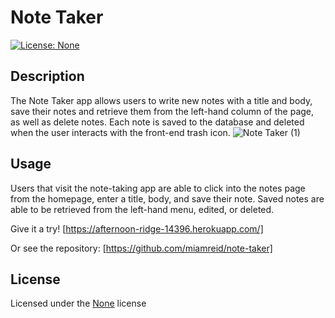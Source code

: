# Note Taker

[![License: None](https://img.shields.io/badge/License-none-green.svg)](https://spdx.org/licenses/Unlicense.html)

## Description
The Note Taker app allows users to write new notes with a title and body, save their notes and retrieve them from the left-hand column of the page, as well as delete notes. Each note is saved to the database and deleted when the user interacts with the front-end trash icon.
![Note Taker (1)](https://user-images.githubusercontent.com/124822025/236642583-46e91dee-7348-41ae-a0eb-2c46b70606f9.gif)


## Usage
Users that visit the note-taking app are able to click into the notes page from the homepage, enter a title, body, and save their note. Saved notes are able to be retrieved from the left-hand menu, edited, or deleted. 

Give it a try! [https://afternoon-ridge-14396.herokuapp.com/]

Or see the repository: [https://github.com/miamreid/note-taker]

## License
Licensed under the [None](https://spdx.org/licenses/Unlicense.html) license

